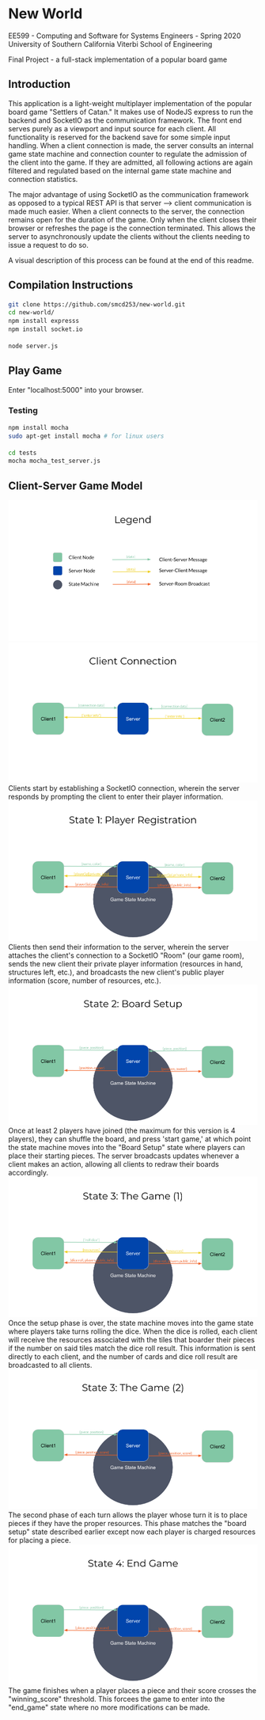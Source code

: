# New World
EE599 - Computing and Software for Systems Engineers - Spring 2020 <br>
University of Southern California Viterbi School of Engineering

Final Project - a full-stack implementation of a popular board game

## Introduction
This application is a light-weight multiplayer implementation of the popular board game "Settlers of Catan." It makes use of NodeJS express to run the backend and SocketIO as the communication framework. The front end serves purely as a viewport and input source for each client. All functionality is reserved for the backend save for some simple input handling. When a client connection is made, the server consults an internal game state machine and connection counter to regulate the admission of the client into the game. If they are admitted, all following actions are again filtered and regulated based on the internal game state machine and connection statistics. 

The major advantage of using SocketIO as the communication framework as opposed to a typical REST API is that server --> client communication is made much easier. When a client connects to the server, the connection remains open for the duration of the game. Only when the client closes their browser or refreshes the page is the connection terminated. This allows the server to asynchronously update the clients without the clients needing to issue a request to do so.

A visual description of this process can be found at the end of this readme.

## Compilation Instructions
```bash
git clone https://github.com/smcd253/new-world.git
cd new-world/
npm install expresss
npm install socket.io

node server.js
```

## Play Game
Enter "localhost:5000" into your browser.

### Testing
```bash
npm install mocha
sudo apt-get install mocha # for linux users

cd tests
mocha mocha_test_server.js
```

## Client-Server Game Model
![*Legend*](info/legend.png) <br>
![*Figure 1*](info/diagram1.png) <br>
Clients start by establishing a SocketIO connection, wherein the server responds by prompting the client to enter their player information.
![*Figure 2*](info/diagram2.png) <br>
Clients then send their information to the server, wherein the server attaches the client's connection to a SocketIO "Room" (our game room), sends the new client their private player information (resources in hand, structures left, etc.), and broadcasts the new client's public player information (score, number of resources, etc.).
![*Figure 3*](info/diagram3.png) <br>
Once at least 2 players have joined (the maximum for this version is 4 players), they can shuffle the board, and press 'start game,' at which point the state machine moves into the "Board Setup" state where players can place their starting pieces. The server broadcasts updates whenever a client makes an action, allowing all clients to redraw their boards accordingly.
![*Figure 4*](info/diagram4.png) <br>
Once the setup phase is over, the state machine moves into the game state where players take turns rolling the dice. When the dice is rolled, each client will receive the resources associated with the tiles that boarder their pieces if the number on said tiles match the dice roll result. This information is sent directly to each client, and the number of cards and dice roll result are broadcasted to all clients.
![*Figure 5*](info/diagram5.png) <br>
The second phase of each turn allows the player whose turn it is to place pieces if they have the proper resources. This phase matches the "board setup" state described earlier except now each player is charged resources for placing a piece.
![*Figure 6*](info/diagram6.png) <br>
The game finishes when a player places a piece and their score crosses the "winning_score" threshold. This forcees the game to enter into the "end_game" state where no more modifications can be made.